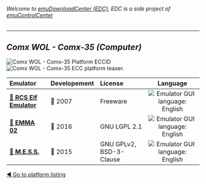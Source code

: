 ###### Welcome to [emuDownloadCenter (EDC)](https://github.com/PhoenixInteractiveNL/emuDownloadCenter/wiki/), EDC is a side project of [emuControlCenter](https://github.com/PhoenixInteractiveNL/emuControlCenter/wiki/)
***
## _Comx WOL - Comx-35 (Computer)_
![](https://raw.githubusercontent.com/wiki/PhoenixInteractiveNL/emuDownloadCenter/images_platform/ecc_comx35_cell.png "Comx WOL - Comx-35 Platform ECCID")
![](https://raw.githubusercontent.com/wiki/PhoenixInteractiveNL/emuDownloadCenter/images_platform/ecc_comx35_teaser.png "Comx WOL - Comx-35 ECC platform teaser.")

| Emulator | Developement | License | Language |
|:---------|:-------------|:--------|:--------:|
| [:file_folder: **RCS Elf Emulator**](https://github.com/PhoenixInteractiveNL/emuDownloadCenter/wiki/Emulator-elf#menu) | :red_circle: 2007 | Freeware | ![](https://raw.githubusercontent.com/wiki/PhoenixInteractiveNL/emuDownloadCenter/images_flags/icon_flag_EN_24.png "Emulator GUI language: English") |
| [:file_folder: **EMMA 02**](https://github.com/PhoenixInteractiveNL/emuDownloadCenter/wiki/Emulator-emma02#menu) | :large_blue_circle: 2016 | GNU LGPL 2.1 | ![](https://raw.githubusercontent.com/wiki/PhoenixInteractiveNL/emuDownloadCenter/images_flags/icon_flag_EN_24.png "Emulator GUI language: English") |
| [:file_folder: **M.E.S.S.**](https://github.com/PhoenixInteractiveNL/emuDownloadCenter/wiki/Emulator-mess#menu) | :large_blue_circle: 2015 | GNU GPLv2, BSD-3-Clause | ![](https://raw.githubusercontent.com/wiki/PhoenixInteractiveNL/emuDownloadCenter/images_flags/icon_flag_EN_24.png "Emulator GUI language: English") |

[:arrow_backward: Go to platform listing](https://github.com/PhoenixInteractiveNL/emuDownloadCenter/wiki/EDC-Platform-List)
